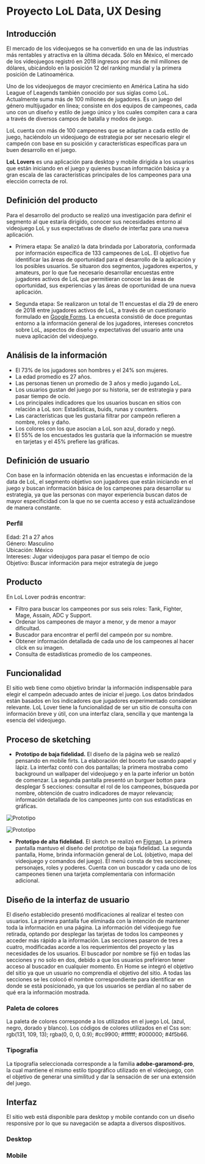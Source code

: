 # Proyecto LoL Data, UX Desing

## Introducción
El mercado de los videojuegos se ha convertido en una de las industrias más rentables y atractiva en la última década. Sólo en México, el mercado de los videojuegos registró en 2018 ingresos por más de mil millones de dólares, ubicándolo en la posición 12 del ranking mundial y la primera posición de Latinoamérica.

Uno de los videojuegos de mayor crecimiento en América Latina ha sido League of Leagends también conocido por sus siglas como LoL. Actualmente suma más de 100 millones de jugadores. Es un juego del género multijugador en línea; consiste en dos equipos de campeones, cada uno con un diseño y estilo de juego único y los cuales compiten cara a cara a través de diversos campos de batalla y modos de juego.

LoL cuenta con más de 100 campeones que se adaptan a cada estilo de juego, haciéndolo un videojuego de estrategia por ser necesario elegir el campeón con base en su posición y características específicas para un buen desarrollo en el juego.

**LoL Lovers** es una aplicación para desktop y mobile dirigida a los usuarios que están iniciando en el juego y quienes buscan información básica y a gran escala de las características principales de los campeones para una elección correcta de rol. 

## Definición del producto
Para el desarrollo del producto se realizó una investigación para definir el segmento al que estaría dirigido, conocer sus necesidades entorno al videojuego LoL y sus expectativas de diseño de interfaz para una nueva aplicación.

- Primera etapa: Se analizó la data brindada por Laboratoria, conformada por información específica de 133 campeones de LoL. El objetivo fue identificar las áreas de oportunidad para el desarrollo de la aplicación y los posibles usuarios. Se situaron dos segmentos, jugadores expertos, y amateurs, por lo que fue necesario desarrollar encuestas entre jugadores activos de LoL que permitieran conocer las áreas de oportunidad, sus experiencias y las áreas de oportunidad de una nueva aplicación. 

- Segunda etapa: Se realizaron un total de 11 encuestas el día 29 de enero de 2018 entre jugadores activos de LoL, a través de un cuestionario formulado en [Google Forms](https://docs.google.com/forms/d/e/1FAIpQLSexeI9z0Wul5JzPcVLkAkzXL47iqwXJNGrPQdLxwhnmKavTIw/viewform?usp=sf_link). La encuesta consistió de doce preguntas entorno a la información general de los jugadores, intereses concretos sobre LoL, aspectos de diseño y expectativas del usuario ante una nueva aplicación del videojuego.

## Análisis de la información
- El 73% de los jugadores son hombres y el 24% son mujeres.
- La edad promedio es 27 años.
- Las personas tienen un promedio de 3 años y medio jugando LoL.
- Los usuarios gustan del juego por su historia, ser de estrategia y para pasar tiempo de ocio. 
- Los principales indicadores que los usuarios buscan en sitios con relación a LoL son: Estadísticas, buids, runas y counters.
- Las características que les gustaría filtrar por campeón refieren a nombre, roles y daño.  
- Los colores con los que asocian a LoL son azul, dorado y negó.
- El 55% de los encuestados les gustaría que la información se muestre en tarjetas y el 45% prefiere las gráficas.

## Definición de usuario
Con base en la información obtenida en las encuestas e información de la data de LoL, el segmento objetivo son jugadores que están iniciando en el juego y buscan información básica de los campeones para desarrollar su estrategia, ya que las personas con mayor experiencia buscan datos de mayor especificidad con la que no se cuenta acceso y está actualizándose de manera constante.

### Perfil

Edad: 21 a 27 años                                       
Género: Masculino                                          
Ubicación: México                                             
Intereses: Jugar videojugos para pasar el tiempo de ocio      
Objetivo: Buscar información para mejor estrategía de juego


## Producto
En LoL Lover podrás encontrar:
- Filtro para buscar los campeones por sus seis roles: Tank, Fighter, Mage, Assain, ADC y Support.
- Ordenar los campeones de mayor a menor, y de menor a mayor dificultad.
- Buscador para encontrar el perfil del campeón por su nombre. 
- Obtener información detallada de cada uno de los campeones al hacer click en su imagen. 
- Consulta de estadísticas promedio de los campeones. 

## Funcionalidad
El sitio web tiene como objetivo brindar la información indispensable para elegir el campeón adecuado antes de iniciar el juego. Los datos brindados están basados en los indicadores que jugadores experimentado consideran relevante. LoL Lover tiene la funcionalidad de ser un sitio de consulta con información breve y útil, con una interfaz clara, sencilla y que mantenga la esencia del videojuego.

## Proceso de sketching
- **Prototipo de baja fidelidad.** El diseño de la página web se realizó pensando en mobile firts. La elaboración del boceto fue usando papel y lápiz. La interfaz contó con dos pantallas; la primera mostraba como background un wallpaper del videojuego y en la parte inferior un botón de comenzar. La segunda pantalla presentó un burguer botton para desplegar 5 secciones: consultar el rol de los campeones, búsqueda por nombre, obtención de cuatro indicadores de mayor relevancia; información detallada de los campeones junto con sus estadísticas en gráficas. 

![Prototipo](https://github.com/Cristalgarcia/cdmx-2019-01-bc-core-data-lovers/blob/rama-cris/src/assets/prototipo%20de%20baja%20fidelidad.jpeg)

![Prototipo](https://github.com/Cristalgarcia/cdmx-2019-01-bc-core-data-lovers/blob/rama-cris/src/assets/prototipo%20de%20baja%20fidelidad_2.jpeg)

- **Prototipo de alta fidelidad.** El sketch se realizó en [Figman](https://www.figma.com/proto/ciJPALOwmDoRxJ62H0xwpyd6/LoL-Prototipo?node-id=1%3A2&scaling=scale-down). La primera pantalla mantuvo el diseño del prototipo de baja fidelidad. La segunda pantalla, Home, brinda información general de LoL (objetivo, mapa del videojuego y comandos del juego). El menú consta de tres secciones; personajes, roles y poderes. Cuenta con un buscador y cada uno de los campeones tienen una tarjeta complementaria con información adicional. 

## Diseño de la interfaz de usuario
El diseño establecido presentó modificaciones al realizar el testeo con usuarios. La primera pantalla fue eliminada con la intención de mantener toda la información en una página. La información del videojuego fue retirada, optando por desplegar las tarjetas de todos los campeones y acceder más rápido a la información. Las secciones pasaron de tres a cuatro, modificadas acorde a los requerimientos del proyecto y las necesidades de los usuarios. El buscador por nombre se fijó en todas las secciones y no solo en dos, debido a que los usuarios prefirieron tener acceso al buscador en cualquier momento. En Home se integró el objetivo del sitio ya que un usuario no comprendía el objetivo del sitio. A todas las secciones se les colocó el nombre correspondiente para identificar en donde se está posicionado, ya que los usuarios se perdían al no saber de qué era la información mostrada. 

### Paleta de colores 
La paleta de colores corresponde a los utilizados en el juego LoL (azul, negro, dorado y blanco). Los códigos de colores utilizados en el Css son: rgb(131, 109, 13); rgba(0, 0, 0, 0.9); #cc9900; #ffffff; #000000; #4f5b66.

### Tipografía 
La tipografía seleccionada corresponde a la familia **adobe-garamond-pro**, la cual mantiene el mismo estilo tipográfico utilizado en el videojuego, con el objetivo de generar una similitud y dar la sensación de ser una extensión del juego.

## Interfaz 
El sitio web está disponible para desktop y mobile contando con un diseño responsive por lo que su navegación se adapta a diversos dispositivos. 

### Desktop



### Mobile


